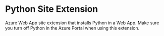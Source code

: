 Python Site Extension
========================

Azure Web App site extension that installs Python in a Web App. Make sure you turn off Python in the Azure Portal when using this extension.